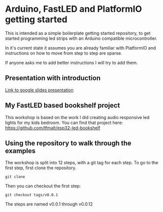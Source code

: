 # Arduino, FastLED and PlatformIO getting started

This is intended as a simple boilerplate getting started repository, to get started programming led strips with an Arduino compatible microcontroller.

In it's current state it assumes you are already familiar with PlatformIO and instructions on how to move from step to step are sparse.

If anyone asks me to add better instructions I will try to add them.

## Presentation with introduction
[Link to google slides presentation](https://docs.google.com/presentation/d/1cU5WcToWC7zj7Sz77gPVLk3L5N4CvxhgNMf8B2PHlRQ/edit)

## My FastLED based bookshelf project
This workshop is based on the work I did creating audio responsive led lights for my kids bedroom. You can find that project here:
https://github.com/tfmalt/esp32-led-bookshelf

## Using the repository to walk through the examples
The workshop is split into 12 steps, with a git tag for each step. To go to the first step, first clone the repository.
```
git clone 
```

Then you can checkout the first step:
```
git checkout tags/v0.0.1
```

The steps are named v0.0.1 through v0.0.12

